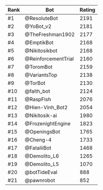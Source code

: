 Rank|Bot|Rating
---|---|---
#1|@ResoluteBot|2191
#2|@YoBot_v2|2181
#3|@TheFreshman1902|2177
#4|@EmptikBot|2168
#5|@Nikitosikbot|2168
#6|@ReinforcementTrial|2160
#7|@ToromBot|2159
#8|@VariantsTop|2138
#9|@TorBot|2130
#10|@faith_bot|2124
#11|@RaspFish|2076
#12|@Hien-Vinh_Bot2|2054
#13|@Nikitosik-ai|1980
#14|@FrozenightEngine|1823
#15|@OpeningsBot|1765
#16|@Cheng-4|1733
#17|@FataliiBot|1468
#18|@Demolito_L6|1265
#19|@Demolito_L5|1070
#20|@botTideEval|888
#21|@pawnrobot|852
